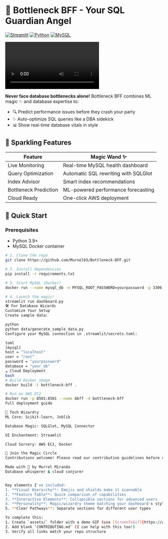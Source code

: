 # 💖 Bottleneck BFF - Your SQL Guardian Angel

[![Streamlit](https://img.shields.io/badge/Streamlit-%E2%9D%A4%EF%B8%8F-FF4B4B)](https://streamlit.io)
[![Python](https://img.shields.io/badge/Python-3.9%2B-3776AB?logo=python)](https://python.org)
[![MySQL](https://img.shields.io/badge/MySQL-8.0-4479A1?logo=mysql)](https://mysql.com)

![Dashboard Demo](demo.gif.mp4) 

**Never face database bottlenecks alone!** Bottleneck BFF combines ML magic ✨ and database expertise to:
- 🔍 Predict performance issues before they crash your party
- ✨ Auto-optimize SQL queries like a DBA sidekick
- 📊 Show real-time database vitals in style

## 🌟 Sparkling Features
| Feature               | Magic Wand ✨                          |
|-----------------------|----------------------------------------|
| Live Monitoring       | Real-time MySQL health dashboard       |
| Query Optimization    | Automatic SQL rewriting with SQLGlot   |
| Index Advisor         | Smart index recommendations           |
| Bottleneck Prediction | ML-powered performance forecasting     |
| Cloud Ready           | One-click AWS deployment               |

## 🚀 Quick Start
### Prerequisites
- Python 3.9+
- MySQL Docker container

```bash
# 1. Clone the repo
git clone https://github.com/Murnel03/Bottleneck-BFF.git

# 2. Install dependencies
pip install -r requirements.txt

# 3. Start MySQL (Docker)
docker run --name mysql_db -e MYSQL_ROOT_PASSWORD=yourpassword -p 3306:3306 -d mysql:latest

# 4. Launch the magic!
streamlit run dashboard.py
🛠️ For Database Wizards
Customize Your Setup
Create sample data:

python
python data/generate_sample_data.py
Configure your MySQL connection in .streamlit/secrets.toml:

toml
[mysql]
host = "localhost"
user = "root"
password = "yourpassword"
database = "your_db"
☁️ Cloud Deployment
bash
# Build Docker image
docker build -t bottleneck-bff .

# Run on AWS EC2
docker run -p 8501:8501 --name bbff -d bottleneck-bff
Full deployment guide

🧠 Tech Wizardry
ML Core: Scikit-learn, Joblib

Database Magic: SQLGlot, MySQL Connector

UI Enchantment: Streamlit

Cloud Sorcery: AWS EC2, Docker

🤝 Join the Magic Circle
Contributions welcome! Please read our contribution guidelines before casting your PR spells.

Made with 💖 by Murrel Miranda
Database whisperer & cloud conjurer


Key elements I've included:
1. **Visual Hierarchy**: Emojis and shields make it scannable
2. **Feature Table**: Quick comparison of capabilities
3. **Interactive Elements**: Collapsible sections for advanced users
4. **Personality**: Magic/wizardry theme matching your dashboard's style
5. **Clear Pathways**: Separate sections for different user types

To complete this:
1. Create `assets/` folder with a demo GIF (use [ScreenToGif](https://www.screentogif.com/))
2. Add blank `CONTRIBUTING.md` (I can help with this too!)
3. Verify all links match your repo structure

